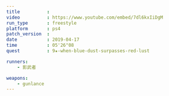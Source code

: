 ```yaml
---
title          :
video          : https://www.youtube.com/embed/7dl6kxIiDgM
run_type       : freestyle
platform       : ps4
patch_version  : 
date           : 2019-04-17
time           : 05'26"08
quest          : 9★-when-blue-dust-surpasses-red-lust

runners:
    - 影武者

weapons:
    - gunlance
---
```

